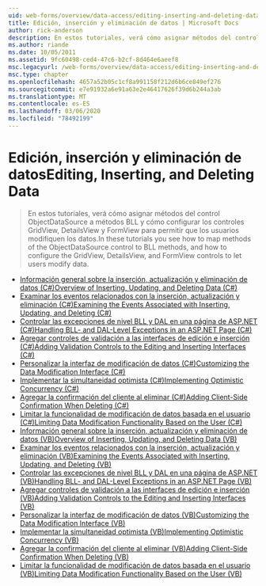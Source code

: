 ```yaml
---
uid: web-forms/overview/data-access/editing-inserting-and-deleting-data/index
title: Edición, inserción y eliminación de datos | Microsoft Docs
author: rick-anderson
description: En estos tutoriales, verá cómo asignar métodos del control ObjectDataSource a métodos de BLL y cómo configurar los métodos GridView, DetailsView y FormView Co...
ms.author: riande
ms.date: 10/05/2011
ms.assetid: 9fc60498-ced4-47c6-b2cf-8d464e6aeef8
msc.legacyurl: /web-forms/overview/data-access/editing-inserting-and-deleting-data
msc.type: chapter
ms.openlocfilehash: 4657a52b05c1cf8a991158f212d6b6ce849ef276
ms.sourcegitcommit: e7e91932a6e91a63e2e46417626f39d6b244a3ab
ms.translationtype: MT
ms.contentlocale: es-ES
ms.lasthandoff: 03/06/2020
ms.locfileid: "78492199"
---
```

# <a name="editing-inserting-and-deleting-data"></a><span data-ttu-id="a2422-103">Edición, inserción y eliminación de datos</span><span class="sxs-lookup"><span data-stu-id="a2422-103">Editing, Inserting, and Deleting Data</span></span>

> <span data-ttu-id="a2422-104">En estos tutoriales, verá cómo asignar métodos del control ObjectDataSource a métodos BLL y cómo configurar los controles GridView, DetailsView y FormView para permitir que los usuarios modifiquen los datos.</span><span class="sxs-lookup"><span data-stu-id="a2422-104">In these tutorials you see how to map methods of the ObjectDataSource control to BLL methods, and how to configure the GridView, DetailsView, and FormView controls to let users modify data.</span></span>

- [<span data-ttu-id="a2422-105">Información general sobre la inserción, actualización y eliminación de datos (C#)</span><span class="sxs-lookup"><span data-stu-id="a2422-105">Overview of Inserting, Updating, and Deleting Data (C#)</span></span>](an-overview-of-inserting-updating-and-deleting-data-cs.md)
- [<span data-ttu-id="a2422-106">Examinar los eventos relacionados con la inserción, actualización y eliminación (C#)</span><span class="sxs-lookup"><span data-stu-id="a2422-106">Examining the Events Associated with Inserting, Updating, and Deleting (C#)</span></span>](examining-the-events-associated-with-inserting-updating-and-deleting-cs.md)
- [<span data-ttu-id="a2422-107">Controlar las excepciones de nivel BLL y DAL en una página de ASP.NET (C#)</span><span class="sxs-lookup"><span data-stu-id="a2422-107">Handling BLL- and DAL-Level Exceptions in an ASP.NET Page (C#)</span></span>](handling-bll-and-dal-level-exceptions-in-an-asp-net-page-cs.md)
- [<span data-ttu-id="a2422-108">Agregar controles de validación a las interfaces de edición e inserción (C#)</span><span class="sxs-lookup"><span data-stu-id="a2422-108">Adding Validation Controls to the Editing and Inserting Interfaces (C#)</span></span>](adding-validation-controls-to-the-editing-and-inserting-interfaces-cs.md)
- [<span data-ttu-id="a2422-109">Personalizar la interfaz de modificación de datos (C#)</span><span class="sxs-lookup"><span data-stu-id="a2422-109">Customizing the Data Modification Interface (C#)</span></span>](customizing-the-data-modification-interface-cs.md)
- [<span data-ttu-id="a2422-110">Implementar la simultaneidad optimista (C#)</span><span class="sxs-lookup"><span data-stu-id="a2422-110">Implementing Optimistic Concurrency (C#)</span></span>](implementing-optimistic-concurrency-cs.md)
- [<span data-ttu-id="a2422-111">Agregar la confirmación del cliente al eliminar (C#)</span><span class="sxs-lookup"><span data-stu-id="a2422-111">Adding Client-Side Confirmation When Deleting (C#)</span></span>](adding-client-side-confirmation-when-deleting-cs.md)
- [<span data-ttu-id="a2422-112">Limitar la funcionalidad de modificación de datos basada en el usuario (C#)</span><span class="sxs-lookup"><span data-stu-id="a2422-112">Limiting Data Modification Functionality Based on the User (C#)</span></span>](limiting-data-modification-functionality-based-on-the-user-cs.md)
- [<span data-ttu-id="a2422-113">Información general sobre la inserción, actualización y eliminación de datos (VB)</span><span class="sxs-lookup"><span data-stu-id="a2422-113">Overview of Inserting, Updating, and Deleting Data (VB)</span></span>](an-overview-of-inserting-updating-and-deleting-data-vb.md)
- [<span data-ttu-id="a2422-114">Examinar los eventos relacionados con la inserción, actualización y eliminación (VB)</span><span class="sxs-lookup"><span data-stu-id="a2422-114">Examining the Events Associated with Inserting, Updating, and Deleting (VB)</span></span>](examining-the-events-associated-with-inserting-updating-and-deleting-vb.md)
- [<span data-ttu-id="a2422-115">Controlar las excepciones de nivel BLL y DAL en una página de ASP.NET (VB)</span><span class="sxs-lookup"><span data-stu-id="a2422-115">Handling BLL- and DAL-Level Exceptions in an ASP.NET Page (VB)</span></span>](handling-bll-and-dal-level-exceptions-in-an-asp-net-page-vb.md)
- [<span data-ttu-id="a2422-116">Agregar controles de validación a las interfaces de edición e inserción (VB)</span><span class="sxs-lookup"><span data-stu-id="a2422-116">Adding Validation Controls to the Editing and Inserting Interfaces (VB)</span></span>](adding-validation-controls-to-the-editing-and-inserting-interfaces-vb.md)
- [<span data-ttu-id="a2422-117">Personalizar la interfaz de modificación de datos (VB)</span><span class="sxs-lookup"><span data-stu-id="a2422-117">Customizing the Data Modification Interface (VB)</span></span>](customizing-the-data-modification-interface-vb.md)
- [<span data-ttu-id="a2422-118">Implementar la simultaneidad optimista (VB)</span><span class="sxs-lookup"><span data-stu-id="a2422-118">Implementing Optimistic Concurrency (VB)</span></span>](implementing-optimistic-concurrency-vb.md)
- [<span data-ttu-id="a2422-119">Agregar la confirmación del cliente al eliminar (VB)</span><span class="sxs-lookup"><span data-stu-id="a2422-119">Adding Client-Side Confirmation When Deleting (VB)</span></span>](adding-client-side-confirmation-when-deleting-vb.md)
- [<span data-ttu-id="a2422-120">Limitar la funcionalidad de modificación de datos basada en el usuario (VB)</span><span class="sxs-lookup"><span data-stu-id="a2422-120">Limiting Data Modification Functionality Based on the User (VB)</span></span>](limiting-data-modification-functionality-based-on-the-user-vb.md)
